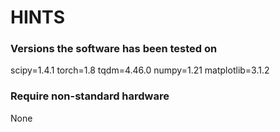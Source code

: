 # HINTS


### Versions the software has been tested on
scipy=1.4.1
torch=1.8
tqdm=4.46.0
numpy=1.21
matplotlib=3.1.2


### Require non-standard hardware
None